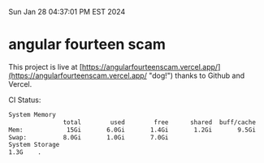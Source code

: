 Sun Jan 28 04:37:01 PM EST 2024

# angular fourteen scam


This project is live at [https://angularfourteenscam.vercel.app/](https://angularfourteenscam.vercel.app/ "dog!") thanks to Github and Vercel.

CI Status: 

```bash
System Memory
               total        used        free      shared  buff/cache   available
Mem:            15Gi       6.0Gi       1.4Gi       1.2Gi       9.5Gi       9.2Gi
Swap:          8.0Gi       1.0Gi       7.0Gi
System Storage
1.3G	.
```
